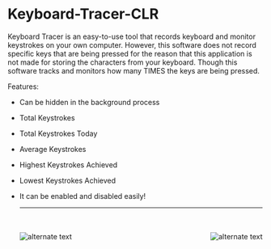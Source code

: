 # Keyboard-Tracer-CLR

Keyboard Tracer is an easy-to-use tool that records keyboard and monitor keystrokes on your own computer.
However, this software does not record specific keys that are being pressed for the reason that this
application is not made for storing the characters from your keyboard. Though this software tracks and monitors
how many TIMES the keys are being pressed.

Features:
- Can be hidden in the background process

- Total Keystrokes

- Total Keystrokes Today

- Average Keystrokes

- Highest Keystrokes Achieved

- Lowest Keystrokes Achieved

- It can be enabled
  and disabled easily!
  <br>
  <hr></hr>
  <br><br>

    <img align="left" src="https://user-images.githubusercontent.com/78135477/114077582-8d8c3280-98da-11eb-83cf-ea48f972d154.PNG" alt="alternate text">
 
  

     <img align="right" src="https://user-images.githubusercontent.com/78135477/114077760-b9a7b380-98da-11eb-872e-a7db1e1d8c30.PNG" alt="alternate text">
  


